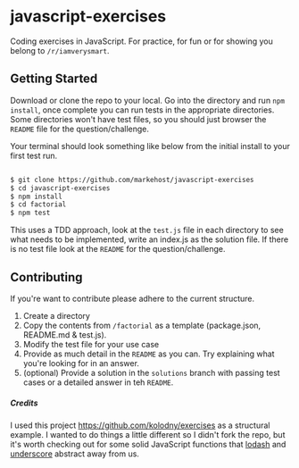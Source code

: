 # javascript-exercises

Coding exercises in JavaScript.  For practice, for fun or for showing you belong to `/r/iamverysmart`.  


## Getting Started

Download or clone the repo to your local.  Go into the directory and run `npm install`, once complete you can run tests in the appropriate directories.  Some directories won't have test files, so you should just browser the `README` file for the question/challenge.

Your terminal should look something like below from the initial install to your first test run.

```bash

$ git clone https://github.com/markehost/javascript-exercises
$ cd javascript-exercises
$ npm install
$ cd factorial
$ npm test

```


This uses a TDD approach, look at the `test.js` file in each directory to see what needs to be implemented, write an index.js as the solution file.  If there is no test file look at the `README` for the question/challenge.


## Contributing 

If you're want to contribute please adhere to the current structure.

1. Create a directory
2. Copy the contents from `/factorial` as a template (package.json, README.md & test.js).
3. Modify the test file for your use case
4. Provide as much detail in the `README` as you can.  Try explaining what you're looking for in an answer.
5. (optional) Provide a solution in the `solutions` branch with passing test cases or a detailed answer in teh `README`.



##### Credits

I used this project https://github.com/kolodny/exercises as a structural example.  I wanted to do things a little different so I didn't fork the repo, but it's worth checking out for some solid JavaScript functions that [lodash](https://lodash.com/) and [underscore](http://underscorejs.org/) abstract away from us. 